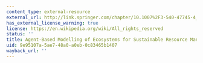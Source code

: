 ```yaml
---
content_type: external-resource
external_url: http://link.springer.com/chapter/10.1007%2F3-540-47745-4_18
has_external_license_warning: true
license: https://en.wikipedia.org/wiki/All_rights_reserved
status: ''
title: Agent-Based Modelling of Ecosystems for Sustainable Resource Management
uid: 9e95107a-5ae7-48a0-a0eb-0c83465b1407
wayback_url: ''
---
```

